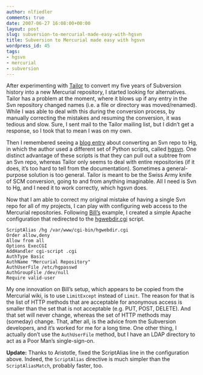 ```yaml
---
author: nlfiedler
comments: true
date: 2007-06-27 16:08:00+00:00
layout: post
slug: subversion-to-mercurial-made-easy-with-hgsvn
title: Subversion to Mercurial made easy with hgsvn
wordpress_id: 45
tags:
- hgsvn
- mercurial
- subversion
---
```


After experimenting with [Tailor](http://progetti.arstecnica.it/tailor) to convert my five years of Subversion history into a new Mercurial repository, I started looking for alternatives. Tailor has a problem at the moment, where it blows up if any entry in the Svn repository changed names (i.e. a file or directory was moved/renamed). While I was able to deal with this during the conversion process, by manually correcting the mistakes and resuming the conversion, it was tedious and slow. Sure, I sent mail to the Tailor mailing list, but I didn’t get a response, so I took that to mean I was on my own.

Then I remembered seeing a [blog entry](http://ww2.samhart.com/node/49) about converting an Svn repo to Hg, in which the author used a different set of Python scripts, called [hgsvn](http://cheeseshop.python.org/pypi/hgsvn). One distinct advantage of these scripts is that they can pull out a subtree from an Svn repo, whereas Tailor only seems to deal with entire repositories (if it does, it’s too hard to tell from the documentation). Sometimes a general-purpose solution is too general. Tailor is meant to be the Swiss Army knife of SCM conversion, going to and from anything imaginable. All I need is Svn to Hg, and I need it to work correctly, which hgsvn does.

Now that I am able to correct my original mistake of having a single Svn repo for all of my projects, I can play with configuring web access to the Mercurial repositories. Following [Bill’s](http://www.dehora.net/journal/2007/04/mercurial_part_ii.html) example, I created a simple Apache configuration that redirected to the [hgwebdir.cgi](http://www.selenic.com/repo/hg/raw-file/tip/hgwebdir.cgi) script.

~~~
ScriptAlias /hg /var/www/cgi-bin/hgwebdir.cgi
Order allow,deny
Allow from all
Options ExecCGI
AddHandler cgi-script .cgi
AuthType Basic
AuthName "Mercurial Repository"
AuthUserFile /etc/hgpasswd
AuthGroupFile /dev/null
Require valid-user
~~~

My one innovation on Bill’s setup, which appears to be copied from the Mercurial wiki, is to use `LimitExcept` instead of `Limit`. The reason for that is the list of HTTP methods that are acceptable for anonymous access is smaller than the set that is not acceptable (e.g. PUT, POST, DELETE). And that set will never change, whereas the set of HTTP methods may (someday) change. That, after all, is the advice from the Subversion developers, and it’s worked for me for a long time. One other thing, I actually don’t use the `AuthUserFile` method, but I have an LDAP directory to act as a Poor Man’s single-sign-on.

**Update:** Thanks to Aristotle, fixed the ScriptAlias line in the configuration above. Indeed, the `ScriptAlias` directive is much simpler than the `ScriptAliasMatch`, probably faster, too.
